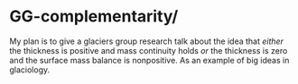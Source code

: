GG-complementarity/
===================

My plan is to give a glaciers group research talk about the idea that _either_
the thickness is positive and mass continuity holds _or_ the thickness is zero
and the surface mass balance is nonpositive.  As an example of big ideas in
glaciology.

